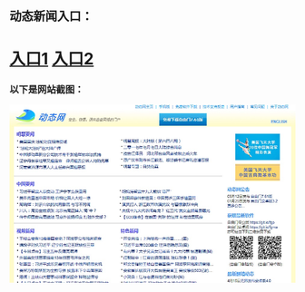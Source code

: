 ## 动态新闻入口：

# <a href="http://s3.ap-northeast-2.amazonaws.com/fwqtz1006/fwqtz02.html">入口1</a>  <a href="http://s3.ap-northeast-2.amazonaws.com/fwqzhenx1004/index.html">入口2</a>

### 以下是网站截图：

<img src="https://github.com/chengyuan98/up/blob/master/dtw20170708.jpg" />




